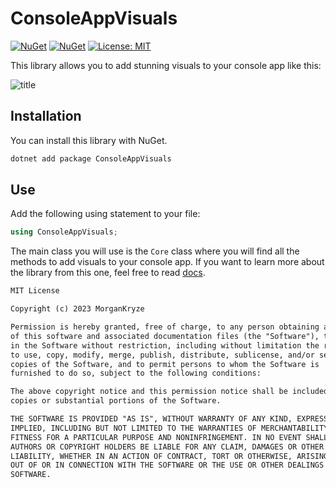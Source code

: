 # ConsoleAppVisuals

[![NuGet](https://img.shields.io/nuget/v/ConsoleAppVisuals.svg?label=NuGet)](https://www.nuget.org/packages/ConsoleAppVisuals/) [![NuGet](https://img.shields.io/nuget/dt/ConsoleAppVisuals.svg)](https://www.nuget.org/packages/ConsoleAppVisuals/) [![License: MIT](https://img.shields.io/badge/License-MIT-green.svg)](https://opensource.org/licenses/MIT)

This library allows you to add stunning visuals to your console app like this:

![title](https://gitlab.com/MorganKryze/consoleappvisuals/-/raw/main/demo_code.gif)

## Installation

You can install this library with NuGet.

```bash
dotnet add package ConsoleAppVisuals
```

## Use

Add the following using statement to your file:

```csharp
using ConsoleAppVisuals;
```

The main class you will use is the `Core` class where you will find all the methods to add visuals to your console app. If you want to learn more about the library from this one, feel free to read [docs](https://morgankryze.github.io/ConsoleAppVisuals/).

```markdown
MIT License

Copyright (c) 2023 MorganKryze

Permission is hereby granted, free of charge, to any person obtaining a copy
of this software and associated documentation files (the "Software"), to deal
in the Software without restriction, including without limitation the rights
to use, copy, modify, merge, publish, distribute, sublicense, and/or sell
copies of the Software, and to permit persons to whom the Software is
furnished to do so, subject to the following conditions:

The above copyright notice and this permission notice shall be included in all
copies or substantial portions of the Software.

THE SOFTWARE IS PROVIDED "AS IS", WITHOUT WARRANTY OF ANY KIND, EXPRESS OR
IMPLIED, INCLUDING BUT NOT LIMITED TO THE WARRANTIES OF MERCHANTABILITY,
FITNESS FOR A PARTICULAR PURPOSE AND NONINFRINGEMENT. IN NO EVENT SHALL THE
AUTHORS OR COPYRIGHT HOLDERS BE LIABLE FOR ANY CLAIM, DAMAGES OR OTHER
LIABILITY, WHETHER IN AN ACTION OF CONTRACT, TORT OR OTHERWISE, ARISING FROM,
OUT OF OR IN CONNECTION WITH THE SOFTWARE OR THE USE OR OTHER DEALINGS IN THE
SOFTWARE.
```
